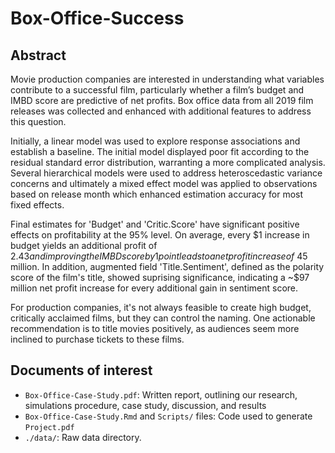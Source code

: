 # Box-Office-Success

## Abstract
Movie production companies are interested in understanding what variables 
contribute to a successful film, particularly whether a film’s budget and IMBD score 
are predictive of net profits. Box office data from all 2019 film releases 
was collected and enhanced with additional features to address this question. 

Initially, a linear model was used to explore response associations and establish
a baseline. The initial model displayed poor fit according to the residual standard 
error distribution, warranting a more complicated analysis. Several hierarchical models
were used to address heteroscedastic variance concerns and ultimately a mixed effect
model was applied to observations based on release month which enhanced estimation 
accuracy for most fixed effects.

Final estimates for 'Budget' and 'Critic.Score' have significant positive effects 
on profitability at the 95% level. On average, every $1 increase in budget yields
an additional profit of $2.43 and improving the IMBD score by 1 point leads to a
net profit increase of ~$45 million. In addition, augmented field 'Title.Sentiment',
defined as the polarity score of the film's title, showed suprising significance,
indicating a ~$97 million net profit increase for every additional gain in sentiment
score. 

For production companies, it's not always feasible to create high budget, critically
acclaimed films, but they can control the naming. One actionable recommendation 
is to title movies positively, as audiences seem more inclined to purchase tickets
to these films.


## Documents of interest

- `Box-Office-Case-Study.pdf`: Written report, outlining our research, simulations procedure, case study, discussion, and results
- `Box-Office-Case-Study.Rmd` and `Scripts/` files: Code used to generate `Project.pdf`
- `./data/`: Raw data directory.
